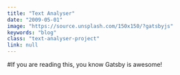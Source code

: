 ```yaml
---
title: "Text Analyser"
date: "2009-05-01"
image: "https://source.unsplash.com/150x150/?gatsbyjs"
keywords: "blog"
class: "text-analyser-project"
link: null
---
```


#If you are reading this, you know Gatsby is awesome!